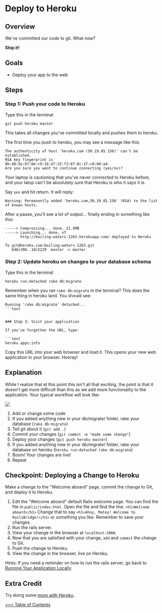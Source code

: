 # Deploy to Heroku

## Overview
We've committed our code to git. What now?

**Ship it!**

## Goals
* Deploy your app to the web

## Steps

### Step 1: Push your code to Heroku

Type this in the terminal

```text
git push heroku master
```

This takes all changes you've committed locally and pushes them to heroku.

The first time you push to heroku, you may see a message like this:

```text
The authenticity of host 'heroku.com (50.19.85.156)' can't be established.
RSA key fingerprint is 8b:48:5e:67:0e:c9:16:47:32:f2:87:0c:1f:c8:60:ad.
Are you sure you want to continue connecting (yes/no)? 
```
Your laptop is cautioning that you've never connected to Heroku before, 
and your latop can't be absolutely sure that Heroku is who it says it is. 

Say `yes` and hit return.  It will reply:

```text
Warning: Permanently added 'heroku.com,50.19.85.156' (RSA) to the list of known hosts.
```

After a pause, you'll see a lot of output... finally ending in something like this:

```text
-----> Compressing... done, 21.5MB
-----> Launching... done, v7
       http://boiling-waters-1263.herokuapp.com/ deployed to Heroku

To git@heroku.com:boiling-waters-1263.git
   648c398..18c5229  master -> master
```

### Step 2: Update heroku on changes to your database schema

Type this in the terminal

```text
heroku run:detached rake db:migrate
```

Remember when you ran `rake db:migrate` in the terminal? This does the same thing in heroku land. You should see:

```text
Running 'rake db:migrate' detached...
```text


### Step 3: Visit your application

If you've forgotten the URL, type:

```text
heroku apps:info
```

Copy this URL into your web browser and load it.  This opens your new web
application in your browser. Hooray!


## Explanation

While I realize that at this point this isn't all that exciting, the point is that it doesn't get more difficult than
this as we add more functionality to the application. Your typical workflow will look like:

<img src="/images/curriculum/workflow.png" class="thumbnail"></img>

1. Add or change some code
1. If you added anything new in your db/migrate/ folder, rake your database (`rake db:migrate`)
1. Tell git about it (`git add .`)
1. Commit your changes (`git commit -m "made some change"`)
1. Deploy your changes (`git push heroku master`)
1. If you added anything new in your db/migrate/ folder, rake your database on heroku (`heroku run:detached rake db:migrate`)
1. Boom! Your changes are live!
1. Repeat

## Checkpoint: Deploying a Change to Heroku

Make a change to the "Welcome aboard" page, commit the change to Git, and deploy it to Heroku.

1. Edit the "Welcome aboard" default Rails welcome page. 
  You can find the file in `public/index.html`. 
  Open the file and find the line: `<h1>Welcome aboard</h1>`
  Change that to say `<h1>Ahoy, Matey! Welcome to RailsBridge!</h1>` or something you like.
  Remember to save your changes.
2. Run the rails server.
3. View your change in the browser at `localhost:3000`.
4. Now that you are satisfied with your change, `add` and `commit` the change to Git.
5. Push the change to Heroku.
6. View the change in the browser, live on Heroku.

Hints:
If you need a reminder on how to run the rails server, go back to [Running Your Application Locally](/curriculum/running_your_application_locally)  


## Extra Credit

Try doing some [more with Heroku](extra_credit/03_more_heroku).

[<<< Table of Contents](/curriculum/curriculum_toc)
